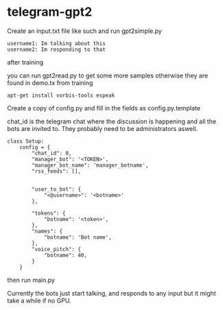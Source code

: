 # telegram-gpt2

Create an input.txt file like such and run gpt2simple.py

```
username1: Im talking about this
username2: Im responding to that
```

after training

you can run gpt2read.py to get some more samples otherwise they are found in demo.tx from training

`
apt-get install vorbis-tools espeak
`

Create a copy of config.py and fill in the fields as config.py.template

chat_id is the telegram chat where the discussion is happening and all the bots are invited to. They probably need to be administrators aswell.

```
class Setup:
	config = {
		"chat_id": 0, 
		"manager_bot": '<TOKEN>',
		"manager_bot_name": 'manager_botname',
		"rss_feeds": [],


		"user_to_bot": {
			"<@username>": '<botname>'
		},

		"tokens": {
			"botname": '<token>',
		},
		"names": {
			"botname": 'Bot name',
		},
		"voice_pitch": {
			"botname": 40,
		}
	}
```

then run main.py

Currently the bots just start talking, and responds to any input but it might take a while if no GPU.